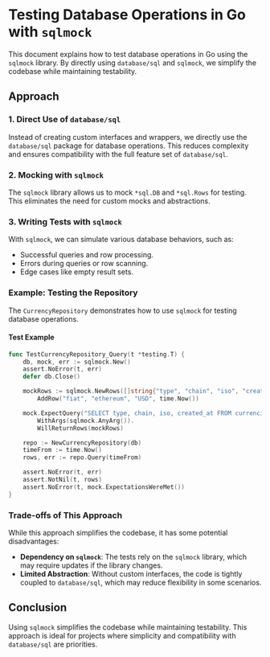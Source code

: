 # Testing Database Operations in Go with `sqlmock`

This document explains how to test database operations in Go using the `sqlmock` library. By directly using `database/sql` and `sqlmock`, we simplify the codebase while maintaining testability.

## Approach

### 1. Direct Use of `database/sql`

Instead of creating custom interfaces and wrappers, we directly use the `database/sql` package for database operations. This reduces complexity and ensures compatibility with the full feature set of `database/sql`.

### 2. Mocking with `sqlmock`

The `sqlmock` library allows us to mock `*sql.DB` and `*sql.Rows` for testing. This eliminates the need for custom mocks and abstractions.

### 3. Writing Tests with `sqlmock`

With `sqlmock`, we can simulate various database behaviors, such as:

- Successful queries and row processing.
- Errors during queries or row scanning.
- Edge cases like empty result sets.

### Example: Testing the Repository

The `CurrencyRepository` demonstrates how to use `sqlmock` for testing database operations.

#### Test Example

```go
func TestCurrencyRepository_Query(t *testing.T) {
	db, mock, err := sqlmock.New()
	assert.NoError(t, err)
	defer db.Close()

	mockRows := sqlmock.NewRows([]string{"type", "chain", "iso", "created_at"}).
		AddRow("fiat", "ethereum", "USD", time.Now())

	mock.ExpectQuery("SELECT type, chain, iso, created_at FROM currencies WHERE created_at > ?").
		WithArgs(sqlmock.AnyArg()).
		WillReturnRows(mockRows)

	repo := NewCurrencyRepository(db)
	timeFrom := time.Now()
	rows, err := repo.Query(timeFrom)

	assert.NoError(t, err)
	assert.NotNil(t, rows)
	assert.NoError(t, mock.ExpectationsWereMet())
}
```

### Trade-offs of This Approach

While this approach simplifies the codebase, it has some potential disadvantages:

- **Dependency on `sqlmock`**: The tests rely on the `sqlmock` library, which may require updates if the library changes.
- **Limited Abstraction**: Without custom interfaces, the code is tightly coupled to `database/sql`, which may reduce flexibility in some scenarios.

## Conclusion

Using `sqlmock` simplifies the codebase while maintaining testability. This approach is ideal for projects where simplicity and compatibility with `database/sql` are priorities.
